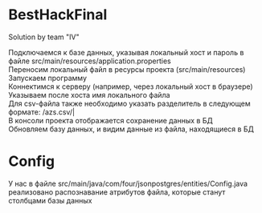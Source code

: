 # BestHackFinal
Solution by team "IV"

Подключаемся к базе данных, указывая локальный хост и пароль в файле src/main/resources/application.properties  
Переносим локальный файл в ресурсы проекта (src/main/resources)  
Запускаем программу  
Коннектимся к серверу (например, через локальный хост в браузере)  
Указываем после хоста имя локального файла  
Для csv-файла также необходимо указать разделитель в следующем формате: /azs.csv/|  
В консоли проекта отображается сохранение данных в БД  
Обновляем базу данных, и видим данные из файла, находящиеся в БД  

# Config
У нас в файле src/main/java/com/four/jsonpostgres/entities/Config.java  
реализовано распознавание атрибутов файла, которые станут столбцами базы данных 
